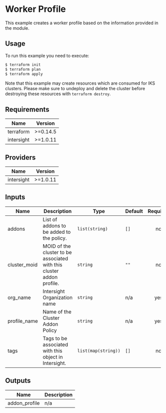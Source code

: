 # Worker Profile

This example creates a worker profile based on the information provided in the module.

## Usage

To run this example you need to execute:

```bash
$ terraform init
$ terraform plan
$ terraform apply
```

Note that this example may create resources which are consumed for IKS clusters.  Please make sure to undeploy and delete the cluster before destroying these resources with `terraform destroy`.
<!-- BEGINNING OF PRE-COMMIT-TERRAFORM DOCS HOOK -->
## Requirements

| Name | Version |
|------|---------|
| terraform | >=0.14.5 |
| intersight | >=1.0.11 |

## Providers

| Name | Version |
|------|---------|
| intersight | >=1.0.11 |

## Inputs

| Name | Description | Type | Default | Required |
|------|-------------|------|---------|:--------:|
| addons | List of addons to be added to the policy. | `list(string)` | `[]` | no |
| cluster\_moid | MOID of the cluster to be associated with this cluster addon profile. | `string` | `""` | no |
| org\_name | Intersight Organization name | `string` | n/a | yes |
| profile\_name | Name of the Cluster Addon Policy | `string` | n/a | yes |
| tags | Tags to be associated with this object in Intersight. | `list(map(string))` | `[]` | no |

## Outputs

| Name | Description |
|------|-------------|
| addon\_profile | n/a |

<!-- END OF PRE-COMMIT-TERRAFORM DOCS HOOK -->